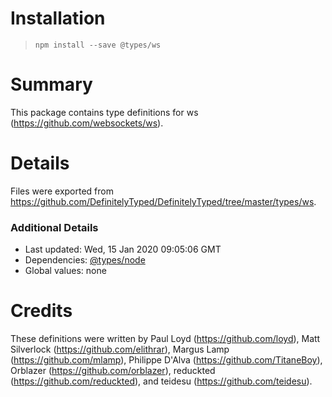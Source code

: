 # Installation
> `npm install --save @types/ws`

# Summary
This package contains type definitions for ws (https://github.com/websockets/ws).

# Details
Files were exported from https://github.com/DefinitelyTyped/DefinitelyTyped/tree/master/types/ws.

### Additional Details
 * Last updated: Wed, 15 Jan 2020 09:05:06 GMT
 * Dependencies: [@types/node](https://npmjs.com/package/@types/node)
 * Global values: none

# Credits
These definitions were written by Paul Loyd (https://github.com/loyd), Matt Silverlock (https://github.com/elithrar), Margus Lamp (https://github.com/mlamp), Philippe D'Alva (https://github.com/TitaneBoy), Orblazer (https://github.com/orblazer), reduckted (https://github.com/reduckted), and teidesu (https://github.com/teidesu).
